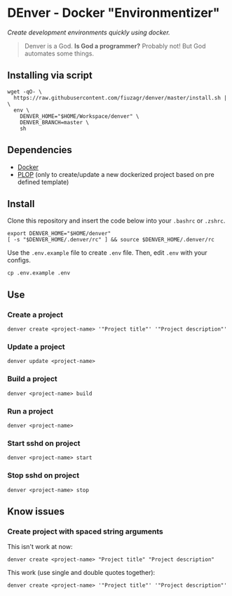 # DEnver - Docker "Environmentizer"

_Create development environments quickly using docker._

> Denver is a God. **Is God a programmer?**
> Probably not! But God automates some things.


## Installing via script

```shell
wget -qO- \
  https://raw.githubusercontent.com/fiuzagr/denver/master/install.sh | \
  env \
    DENVER_HOME="$HOME/Workspace/denver" \
    DENVER_BRANCH=master \
    sh
```


## Dependencies

- [Docker](https://www.docker.com/)
- [PLOP](https://plopjs.com/) (only to create/update a new dockerized project 
based on pre defined template)


## Install

Clone this repository and insert the code below into your `.bashrc` or `.zshrc`.

```shell
export DENVER_HOME="$HOME/denver"
[ -s "$DENVER_HOME/.denver/rc" ] && source $DENVER_HOME/.denver/rc
```

Use the `.env.example` file to create `.env` file. Then, edit `.env` with your
configs.

```shell
cp .env.example .env
```

## Use

### Create a project

```shell
denver create <project-name> '"Project title"' '"Project description"'
```

### Update a project

```shell
denver update <project-name>
```

### Build a project

```shell
denver <project-name> build
```

### Run a project

```shell
denver <project-name>
```

### Start sshd on project

```shell
denver <project-name> start
```

### Stop sshd on project

```shell
denver <project-name> stop
```


## Know issues

### Create project with spaced string arguments

This isn't work at now:
```shell
denver create <project-name> "Project title" "Project description"
```

This work (use single and double quotes together):
```shell
denver create <project-name> '"Project title"' '"Project description"'
```
